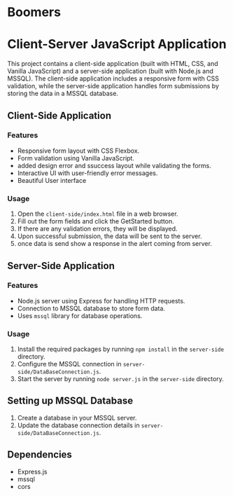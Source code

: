 # Boomers
# Client-Server JavaScript Application

This project contains a client-side application (built with HTML, CSS, and Vanilla JavaScript) and a server-side application (built with Node.js and MSSQL). The client-side application includes a responsive form with CSS validation, while the server-side application handles form submissions by storing the data in a MSSQL database.

## Client-Side Application

### Features

- Responsive form layout with CSS Flexbox.
- Form validation using Vanilla JavaScript.
- added design error and  ssuccess layout while validating the forms.
- Interactive UI with user-friendly error messages.
-  Beautiful User interface

### Usage

1. Open the `client-side/index.html` file in a web browser.
2. Fill out the form fields and click the GetStarted button.
3. If there are any validation errors, they will be displayed.
4. Upon successful submission, the data will be sent to the server.
5. once data is send show a response in the alert coming from server.

## Server-Side Application

### Features

- Node.js server using Express for handling HTTP requests.
- Connection to MSSQL database to store form data.
- Uses `mssql` library for database operations.

### Usage

1. Install the required packages by running `npm install` in the `server-side` directory.
2. Configure the MSSQL connection in `server-side/DataBaseConnection.js`.
3. Start the server by running `node server.js` in the `server-side` directory.

## Setting up MSSQL Database

1. Create a database in your MSSQL server.
2. Update the database connection details in `server-side/DataBaseConnection.js`.

## Dependencies

- Express.js
- mssql
- cors





